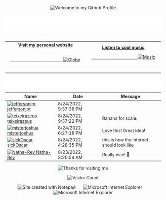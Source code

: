 <!-- "Hero" Header -->
<div align="center">
  <img src="https://github.com/BrunnerLivio/brunnerlivio/blob/master/images/welcome.png?raw=true" style="max-width: 100%;" alt="Welcome to my Github Profile" />
  <br />
  <br />
  <img height="50" alt="My Name is Livio and I like Node.js" src="https://raw.githubusercontent.com/BrunnerLivio/brunnerlivio/master/images/personal_note.svg" />
  <br />
  <br />

</div>

<!-- Social -->
<table width="100%">
<tr>
<td align="center">
<a href="https://brunnerliv.io">
<strong>Visit my personal website </strong>
<br />
<br />

<!-- Centering something has never been easy, has it? -->
<span>&nbsp;&nbsp;&nbsp;&nbsp;&nbsp;&nbsp;&nbsp;&nbsp;</span>
<span>&nbsp;&nbsp;&nbsp;&nbsp;&nbsp;&nbsp;&nbsp;&nbsp;</span>
<span>&nbsp;&nbsp;&nbsp;&nbsp;&nbsp;&nbsp;&nbsp;&nbsp;</span>
  <span>&nbsp;&nbsp;&nbsp;&nbsp;&nbsp;&nbsp;&nbsp;&nbsp;</span>
  <span>&nbsp;&nbsp;&nbsp;&nbsp;&nbsp;&nbsp;&nbsp;&nbsp;</span>
<img alt="Globe" height="80" src="https://raw.githubusercontent.com/BrunnerLivio/brunnerlivio/master/images/globe.gif">
</a>
<span>&nbsp;&nbsp;&nbsp;&nbsp;&nbsp;&nbsp;&nbsp;&nbsp;</span>
<span>&nbsp;&nbsp;&nbsp;&nbsp;&nbsp;&nbsp;&nbsp;&nbsp;</span>
<span>&nbsp;&nbsp;&nbsp;&nbsp;&nbsp;&nbsp;&nbsp;&nbsp;</span>
<span>&nbsp;&nbsp;&nbsp;&nbsp;&nbsp;&nbsp;&nbsp;&nbsp;</span>
 <span>&nbsp;&nbsp;&nbsp;&nbsp;&nbsp;&nbsp;&nbsp;&nbsp;</span>
</td>


<td align="center">
<a href="https://www.youtube.com/watch?v=3YxaaGgTQYM&ab_channel=EvanescenceVEVO">
<strong>Listen to cool music</strong>
<br />

<span>&nbsp;&nbsp;&nbsp;&nbsp;&nbsp;&nbsp;&nbsp;</span> 
<span>&nbsp;&nbsp;&nbsp;&nbsp;&nbsp;&nbsp;&nbsp;</span> 
<span>&nbsp;&nbsp;&nbsp;&nbsp;&nbsp;&nbsp;&nbsp;</span> 
<span>&nbsp;&nbsp;&nbsp;&nbsp;&nbsp;&nbsp;&nbsp;</span> 
<span>&nbsp;&nbsp;&nbsp;&nbsp;&nbsp;&nbsp;&nbsp;</span> 
<img height="100" alt="Music" src="https://raw.githubusercontent.com/BrunnerLivio/brunnerlivio/master/images/music.gif"> 
</a>
<span>&nbsp;&nbsp;&nbsp;&nbsp;&nbsp;&nbsp;&nbsp;&nbsp;</span>
<span>&nbsp;&nbsp;&nbsp;&nbsp;&nbsp;&nbsp;&nbsp;&nbsp;</span>
<span>&nbsp;&nbsp;&nbsp;&nbsp;&nbsp;&nbsp;&nbsp;&nbsp;</span>
<span>&nbsp;&nbsp;&nbsp;&nbsp;&nbsp;&nbsp;&nbsp;&nbsp;</span>
<span>&nbsp;&nbsp;&nbsp;&nbsp;&nbsp;&nbsp;&nbsp;&nbsp;</span>    
</td>
</tr>
</table>

<a href="https://github.com/BrunnerLivio/brunnerlivio/issues/62#issuecomment-new"><img src="images/guestbook.svg"></a> 


<!-- Guestbook -->
| Name | Date | Message |
|---|---|---|
| <a href="https://github.com/jeffersonjpr"><img width="24" src="https://avatars.githubusercontent.com/u/22519020?s=24&u=fd070bb5b953f23599f80756d84ab5e9d6e2b2f7&v=4" alt="jeffersonjpr" /> jeffersonjpr</a> |8/24/2022, 9:37:36 PM||
| <a href="https://github.com/teixeirazeus"><img width="24" src="https://avatars.githubusercontent.com/u/14170562?s=24&u=748df2ee806be2f6af9eff2560f0c943b32b5041&v=4" alt="teixeirazeus" /> teixeirazeus</a> |8/24/2022, 9:37:22 PM|Banana for scale.|
| <a href="https://github.com/misterjoshua"><img width="24" src="https://avatars.githubusercontent.com/u/644092?s=24&u=2f1ea2b321a87fc518dfb2fc84eb5722c9e42cb9&v=4" alt="misterjoshua" /> misterjoshua</a> |8/24/2022, 6:27:18 PM|Love this! Great idea!|
| <a href="https://github.com/sickOscar"><img width="24" src="https://avatars.githubusercontent.com/u/712744?s=24&v=4" alt="sickOscar" /> sickOscar</a> |8/24/2022, 4:28:35 PM|this is how the internet should look like|
| <a href="https://github.com/Natha-Rey"><img width="24" src="https://avatars.githubusercontent.com/u/75953657?s=24&u=b4784984940ac5d80a27bf6aa8e97ef822484647&v=4" alt="Natha-Rey" /> Natha-Rey</a> |8/23/2022, 3:20:54 AM|Really nice! 🤩|
<!-- /Guestbook -->

<!-- Footer -->

<div align="center">

<img height="120" alt="Thanks for visiting me" width="100%" src="https://raw.githubusercontent.com/BrunnerLivio/brunnerlivio/master/images/marquee.svg" />
<br />

![Visitor Count](https://profile-counter.glitch.me/brunnerlivio/count.svg)


<img src="https://raw.githubusercontent.com/BrunnerLivio/brunnerlivio/master/images/notepad.gif" alt="Site created with Notepad" height="30" />
<!-- "margin-right: whatever;" -->
<span>&nbsp;&nbsp;&nbsp;&nbsp;</span>  
<img src="https://raw.githubusercontent.com/BrunnerLivio/brunnerlivio/master/images/ie_logo.gif" alt="Microsoft Internet Explorer" />
<span>&nbsp;&nbsp;&nbsp;&nbsp;</span>  
<img src="https://raw.githubusercontent.com/BrunnerLivio/brunnerlivio/master/images/noframes.gif" alt="Microsoft Internet Explorer" />

</div>
